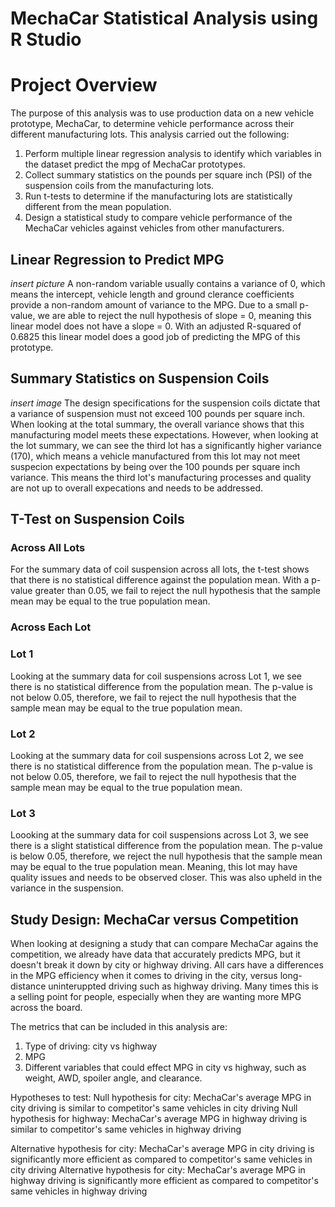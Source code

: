# MechaCar Statistical Analysis using R Studio

# Project Overview
The purpose of this analysis was to use production data on a new vehicle prototype, MechaCar, to determine vehicle performance across their different manufacturing lots. This analysis carried out the following:

1. Perform multiple linear regression analysis to identify which variables in the dataset predict the mpg of MechaCar prototypes.
2. Collect summary statistics on the pounds per square inch (PSI) of the suspension coils from the manufacturing lots.
3. Run t-tests to determine if the manufacturing lots are statistically different from the mean population.
4. Design a statistical study to compare vehicle performance of the MechaCar vehicles against vehicles from other manufacturers. 

## Linear Regression to Predict MPG
*insert picture*
A non-random variable usually contains a variance of 0, which means the intercept, vehicle length and ground clerance coefficients provide a non-random amount of variance to the MPG. 
Due to a small p-value, we are able to reject the null hypothesis of slope = 0, meaning this linear model does not have a slope = 0. 
With an adjusted R-squared of 0.6825 this linear model does a good job of predicting the MPG of this prototype. 

## Summary Statistics on Suspension Coils
*insert image*
The design specifications for the suspension coils dictate that a variance of suspension must not exceed 100 pounds per square inch. When looking at the total summary, the overall variance shows that this manufacturing model meets these expectations. However, when looking at the lot summary, we can see the third lot has a significantly higher variance (170), which means a vehicle manufactured from this lot may not meet suspecion expectations by being over the 100 pounds per square inch variance. This means the third lot's manufacturing processes and quality are not up to overall expecations and needs to be addressed. 

## T-Test on Suspension Coils

### Across All Lots
For the summary data of coil suspension across all lots, the t-test shows that there is no statistical difference against the population mean. With a p-value greater than 0.05, we fail to reject the null hypothesis that the sample mean may be equal to the true population mean.

### Across Each Lot
### Lot 1 
Looking at the summary data for coil suspensions across Lot 1, we see there is no statistical difference from the population mean. The p-value is not below 0.05, therefore, we fail to reject the null hypothesis that the sample mean may be equal to the true population mean.

### Lot 2
Looking at the summary data for coil suspensions across Lot 2, we see there is no statistical difference from the population mean. The p-value is not below 0.05, therefore, we fail to reject the null hypothesis that the sample mean may be equal to the true population mean. 

### Lot 3
Loooking at the summary data for coil suspensions across Lot 3, we see there is a slight statistical difference from the population mean. The p-value is below 0.05, therefore, we reject the null hypothesis that the sample mean may be equal to the true population mean. Meaning, this lot may have quality issues and needs to be observed closer. This was also upheld in the variance in the suspension. 

## Study Design: MechaCar versus Competition
When looking at designing a study that can compare MechaCar agains the competition, we already have data that accurately predicts MPG, but it doesn't break it down by city or highway driving. All cars have a differences in the MPG efficiency when it comes to driving in the city, versus long-distance uninteruppted driving such as highway driving. Many times this is a selling point for people, especially when they are wanting more MPG across the board. 

The metrics that can be included in this analysis are:

1. Type of driving: city vs highway
2. MPG
3. Different variables that could effect MPG in city vs highway, such as weight, AWD, spoiler angle, and clearance.

Hypotheses to test:
Null hypothesis for city: MechaCar's average MPG in city driving is similar to competitor's same vehicles in city driving
Null hypothesis for highway: MechaCar's average MPG in highway driving is similar to competitor's same vehicles in highway driving

Alternative hypothesis for city: MechaCar's average MPG in city driving is significantly more efficient as compared to competitor's same vehicles in city driving
Alternative hypothesis for city: MechaCar's average MPG in highway driving is significantly more efficient as compared to competitor's same vehicles in highway driving
